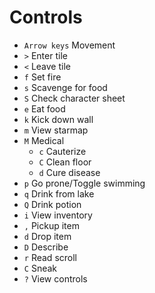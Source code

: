 # Controls
- `Arrow keys` Movement
- `>` Enter tile
- `<` Leave tile
- `f` Set fire
- `s` Scavenge for food
- `S` Check character sheet
- `e` Eat food
- `k` Kick down wall
- `m` View starmap
- `M` Medical
	- `c` Cauterize
	- `C` Clean floor
	- `d` Cure disease
- `p` Go prone/Toggle swimming
- `q` Drink from lake
- `Q` Drink potion
- `i` View inventory
- `,` Pickup item
- `d` Drop item
- `D` Describe
- `r` Read scroll
- `C` Sneak
- `?` View controls

